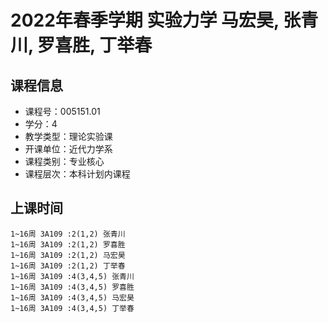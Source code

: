 # 2022年春季学期 实验力学 马宏昊, 张青川, 罗喜胜, 丁举春






## 课程信息

- 课程号：005151.01
- 学分：4
- 教学类型：理论实验课
- 开课单位：近代力学系
- 课程类别：专业核心
- 课程层次：本科计划内课程

## 上课时间

```
1~16周 3A109 :2(1,2) 张青川
1~16周 3A109 :2(1,2) 罗喜胜
1~16周 3A109 :2(1,2) 马宏昊
1~16周 3A109 :2(1,2) 丁举春
1~16周 3A109 :4(3,4,5) 张青川
1~16周 3A109 :4(3,4,5) 罗喜胜
1~16周 3A109 :4(3,4,5) 马宏昊
1~16周 3A109 :4(3,4,5) 丁举春
```

